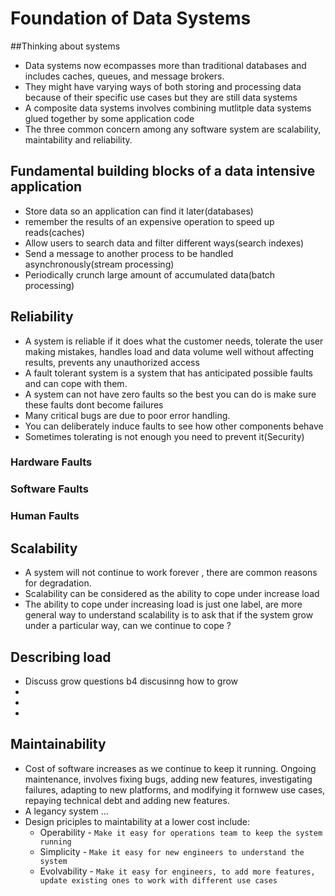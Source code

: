 # Foundation of Data Systems

##Thinking about systems
- Data systems now ecompasses more than traditional databases and includes caches, queues, and message brokers.
- They might have varying ways of both storing and processing data because of their specific use cases but they are still data systems 
- A composite data systems involves combining mutlitple data systems glued together by some application code
- The three common concern among any software system are scalability, maintability and reliability.

 ## Fundamental building blocks of a data intensive application 
  - Store data so an application can find it later(databases)
  - remember the results of an expensive operation to speed up reads(caches)
  - Allow users to search data and filter different ways(search indexes)
  - Send a message to another process to be handled asynchronously(stream processing)
  - Periodically crunch large amount of accumulated data(batch processing)

## Reliability
 - A system is reliable if it does what the customer needs, tolerate the user making mistakes, handles load and data volume well without affecting results, prevents any unauthorized access
 - A fault tolerant system is a system that has anticipated possible faults and can cope with them.
 - A system can not have zero faults so the best you can do is make sure these faults dont become failures
 - Many critical bugs are due to poor error handling.
 - You can deliberately induce faults to see how other components behave
 - Sometimes tolerating is not enough you need to prevent it(Security)

###  Hardware Faults

### Software Faults

###  Human Faults


## Scalability
 - A system will not continue to work forever , there are common reasons for degradation.
 - Scalability can be considered as the ability to cope under increase load
 - The ability to cope under increasing load is just one label, are more general way to understand scalability is to ask that 
     if the system grow under a particular way, can we continue to cope ?

## Describing load
 - Discuss grow questions b4 discusinng how to grow
 - 
 -
 -

## Maintainability
 - Cost of software increases as we continue to keep it running. Ongoing maintenance, involves fixing bugs, adding new features, investigating failures, adapting to new platforms, and modifying it fornwew use cases, repaying technical debt and adding  new features. 
 - A legancy system ... 
 - Design priciples to maintability at a lower cost include: 
    - Operability - `Make it easy for operations team to keep the system running`
    - Simplicity - `Make it easy for new engineers to understand the system`
    - Evolvability - `Make it easy for engineers, to add more features, update existing ones to work with different use cases`
